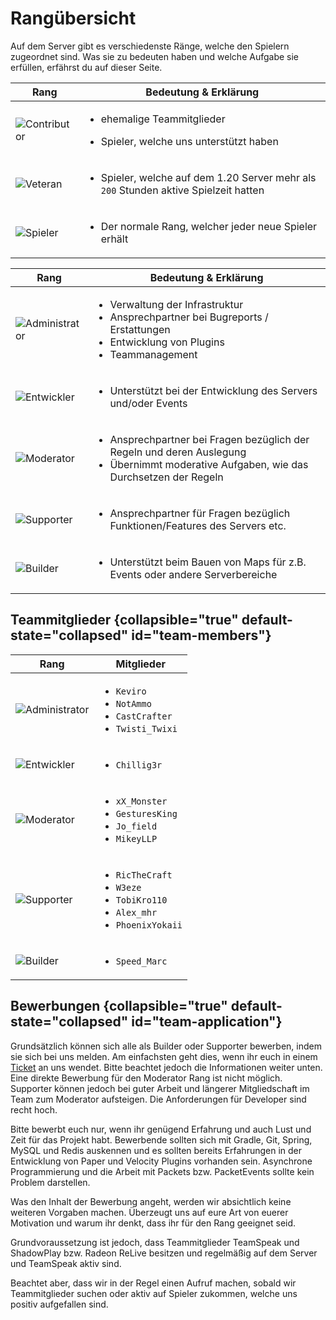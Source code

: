 # Rangübersicht

Auf dem Server gibt es verschiedenste Ränge, welche den Spielern zugeordnet sind.
Was sie zu bedeuten haben und welche Aufgabe sie erfüllen, erfährst du auf dieser Seite.

<tabs>

<tab title="Spieler Ränge" id="player-ranks" >

| Rang                            | Bedeutung & Erklärung                                                                                |
|---------------------------------|------------------------------------------------------------------------------------------------------|
| ![Contributor](contributor.png) | <ul><li>ehemalige Teammitglieder</li></ul>  <ul><li>Spieler, welche uns unterstützt haben</li></ul>  |
| ![Veteran](veteran.png)         | <ul><li>Spieler, welche auf dem 1.20 Server mehr als `200` Stunden aktive Spielzeit hatten</li></ul> |
| ![Spieler](spieler.png)         | <ul><li>Der normale Rang, welcher jeder neue Spieler erhält </li></ul>                               |

</tab>

<tab title="Team Ränge" id="team-ranks">

| Rang                                | Bedeutung & Erklärung                                                                                                                                       |
|-------------------------------------|-------------------------------------------------------------------------------------------------------------------------------------------------------------|
| ![Administrator](administrator.png) | <ul><li>Verwaltung der Infrastruktur</li><li>Ansprechpartner bei Bugreports / Erstattungen</li><li>Entwicklung von Plugins</li><li>Teammanagement</li></ul> |
| ![Entwickler](developer.png)        | <ul><li>Unterstützt bei der Entwicklung des Servers und/oder Events</li></ul>                                                                               |
| ![Moderator](moderator.png)         | <ul><li>Ansprechpartner bei Fragen bezüglich der Regeln und deren Auslegung</li><li>Übernimmt moderative Aufgaben, wie das Durchsetzen der Regeln</li></ul> |
| ![Supporter](supporter.png)         | <ul><li>Ansprechpartner für Fragen bezüglich Funktionen/Features des Servers etc.</li></ul>                                                                 |
| ![Builder](builder.png)             | <ul><li>Unterstützt beim Bauen von Maps für z.B. Events oder andere Serverbereiche</li></ul>                                                                |

</tab>

</tabs>

## Teammitglieder {collapsible="true" default-state="collapsed" id="team-members"}

| Rang                                | Mitglieder                                                                                                      |
|-------------------------------------|-----------------------------------------------------------------------------------------------------------------|
| ![Administrator](administrator.png) | <ul><li>`Keviro`</li><li>`NotAmmo`</li><li>`CastCrafter`</li><li>`Twisti_Twixi`</li></ul>                       |
| ![Entwickler](developer.png)        | <ul><li>`Chillig3r`</li></ul>                                                                                   |
| ![Moderator](moderator.png)         | <ul><li>`xX_Monster`</li><li>`GesturesKing`</li><li>`Jo_field`</li><li>`MikeyLLP`</li></ul>                     |
| ![Supporter](supporter.png)         | <ul><li>`RicTheCraft`</li><li>`W3eze`</li><li>`TobiKro110`</li><li>`Alex_mhr`</li><li>`PhoenixYokaii`</li></ul> |
| ![Builder](builder.png)             | <ul><li>`Speed_Marc`</li></ul>                                                                                  |

## Bewerbungen {collapsible="true" default-state="collapsed" id="team-application"}

<deflist>
<def title="Bewerbung als Builder oder Supporter">
Grundsätzlich können sich alle als Builder oder Supporter bewerben, indem sie sich bei uns melden. 
Am einfachsten geht dies, wenn ihr euch in einem 
<a href="%tickets_channel%">Ticket</a>
 an uns wendet. Bitte beachtet jedoch die Informationen weiter unten.
</def>
<def title="Bewerbung als Moderator">
Eine direkte Bewerbung für den Moderator Rang ist nicht möglich. Supporter können jedoch bei guter Arbeit und längerer Mitgliedschaft im Team zum Moderator aufsteigen.
</def>
<def title="Bewerbung als Developer" id="dev-application">
Die Anforderungen für Developer sind recht hoch. 

Bitte bewerbt euch nur, wenn ihr genügend Erfahrung und auch Lust und Zeit
für das Projekt habt.
Bewerbende sollten sich mit Gradle, Git, Spring, MySQL und Redis auskennen und es sollten bereits
Erfahrungen in der Entwicklung von Paper und Velocity Plugins vorhanden sein.
Asynchrone Programmierung und die Arbeit
mit Packets bzw. PacketEvents sollte kein Problem darstellen.
</def>
</deflist>

<note>
Was den Inhalt der Bewerbung angeht, werden wir absichtlich keine weiteren Vorgaben machen.
Überzeugt uns auf eure Art von euerer Motivation und warum ihr denkt, dass ihr für den Rang geeignet seid.

Grundvoraussetzung ist jedoch, dass Teammitglieder TeamSpeak und ShadowPlay bzw. Radeon ReLive besitzen und regelmäßig
auf dem Server und TeamSpeak aktiv sind.

Beachtet aber, dass wir in der Regel einen Aufruf machen, sobald wir Teammitglieder suchen oder
aktiv auf Spieler zukommen, welche uns positiv aufgefallen sind.
</note>



